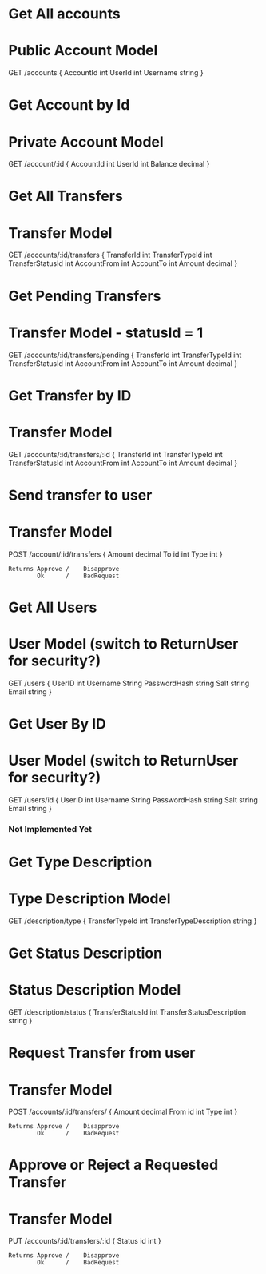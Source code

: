 # Get All accounts
# Public Account Model 
GET /accounts 
    {
        AccountId   int
        UserId      int
        Username string
    }

# Get Account by Id
# Private Account Model
GET /account/:id
    {
        AccountId int
        UserId  int
        Balance decimal
    }

# Get All Transfers
# Transfer Model
GET /accounts/:id/transfers
{
    TransferId int
    TransferTypeId int
    TransferStatusId int
    AccountFrom int
    AccountTo int
    Amount decimal 
}

# Get Pending Transfers
# Transfer Model - statusId = 1
GET /accounts/:id/transfers/pending
{
    TransferId int
    TransferTypeId int
    TransferStatusId int
    AccountFrom int
    AccountTo int
    Amount decimal 
}

# Get Transfer by ID
# Transfer Model
GET /accounts/:id/transfers/:id
{
    TransferId int
    TransferTypeId int
    TransferStatusId int
    AccountFrom int
    AccountTo int
    Amount decimal 
}


# Send transfer to user
# Transfer Model
POST /account/:id/transfers
    {
        Amount      decimal
        To id       int
        Type        int
    }

    Returns Approve /    Disapprove
            Ok      /    BadRequest

# Get All Users
# User Model (switch to ReturnUser for security?)
GET /users
{
        UserID int
        Username String
        PasswordHash string
        Salt string
        Email string
}

# Get User By ID
# User Model (switch to ReturnUser for security?)
GET /users/id
{
        UserID int
        Username String
        PasswordHash string
        Salt string
        Email string
}

### Not Implemented Yet

# Get Type Description 
# Type Description Model
GET /description/type
{
    TransferTypeId int
    TransferTypeDescription string
}

# Get Status Description 
# Status Description Model
GET /description/status
{
    TransferStatusId int
    TransferStatusDescription string
}

# Request Transfer from user 
# Transfer Model
POST /accounts/:id/transfers/
    {
        Amount      decimal
        From  id    int
        Type        int
    }

    Returns Approve /    Disapprove
            Ok      /    BadRequest

# Approve or Reject a Requested Transfer
# Transfer Model
PUT /accounts/:id/transfers/:id
    {
        Status id   int
    }

    Returns Approve /    Disapprove
            Ok      /    BadRequest